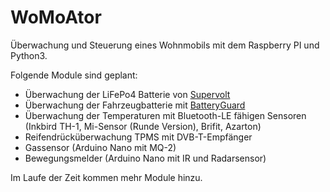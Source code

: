# WoMoAtor
Überwachung und Steuerung eines Wohnmobils mit dem Raspberry PI und Python3.

Folgende Module sind geplant:

* Überwachung der LiFePo4 Batterie von [Supervolt](https://supervolt.de/)
* Überwachung der Fahrzeugbatterie mit [BatteryGuard](https://www.battery-guard.net/)
* Überwachung der Temperaturen mit Bluetooth-LE fähigen Sensoren (Inkbird TH-1, Mi-Sensor (Runde Version), Brifit, Azarton)
* Reifendrücküberwachung TPMS mit DVB-T-Empfänger
* Gassensor (Arduino Nano mit MQ-2)
* Bewegungsmelder (Arduino Nano mit IR und Radarsensor)

Im Laufe der Zeit kommen mehr Module hinzu.
